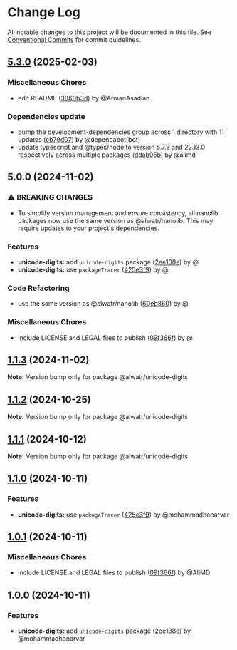 # Change Log

All notable changes to this project will be documented in this file.
See [Conventional Commits](https://conventionalcommits.org) for commit guidelines.

## [5.3.0](https://github.com/Alwatr/nanolib/compare/v5.2.1...v5.3.0) (2025-02-03)

### Miscellaneous Chores

* edit README ([3860b3d](https://github.com/Alwatr/nanolib/commit/3860b3df48ab82dc479d5236c2e8579df614aabf)) by @ArmanAsadian

### Dependencies update

* bump the development-dependencies group across 1 directory with 11 updates ([cb79d07](https://github.com/Alwatr/nanolib/commit/cb79d072a57c79e1c01abff1a293d6757bb65350)) by @dependabot[bot]
* update typescript and @types/node to version 5.7.3 and 22.13.0 respectively across multiple packages ([ddab05b](https://github.com/Alwatr/nanolib/commit/ddab05b5d767c30191f36a065e4bc88744e8e3fe)) by @alimd

## 5.0.0 (2024-11-02)

### ⚠ BREAKING CHANGES

* To simplify version management and ensure consistency, all nanolib packages now use the same version as @alwatr/nanolib. This may require updates to your project's dependencies.

### Features

* **unicode-digits:** add `unicode-digits` package ([2ee138e](https://github.com/Alwatr/nanolib/commit/2ee138e5532c44ad186a340d18fc2a22c619259c)) by @
* **unicode-digits:** use `packageTracer` ([425e3f9](https://github.com/Alwatr/nanolib/commit/425e3f920b5d82dad8a4db283201dfefd370e4de)) by @

### Code Refactoring

* use the same version as @alwatr/nanolib ([60eb860](https://github.com/Alwatr/nanolib/commit/60eb860a0e33dfffe2d1d95e63ce54c60876be06)) by @

### Miscellaneous Chores

* include LICENSE and LEGAL files to publish ([09f366f](https://github.com/Alwatr/nanolib/commit/09f366f680bfa9fb26acb2cd1ccbc68c5a9e9ad8)) by @

## [1.1.3](https://github.com/Alwatr/nanolib/compare/@alwatr/unicode-digits@1.1.2...@alwatr/unicode-digits@1.1.3) (2024-11-02)

**Note:** Version bump only for package @alwatr/unicode-digits

## [1.1.2](https://github.com/Alwatr/nanolib/compare/@alwatr/unicode-digits@1.1.1...@alwatr/unicode-digits@1.1.2) (2024-10-25)

**Note:** Version bump only for package @alwatr/unicode-digits

## [1.1.1](https://github.com/Alwatr/nanolib/compare/@alwatr/unicode-digits@1.1.0...@alwatr/unicode-digits@1.1.1) (2024-10-12)

**Note:** Version bump only for package @alwatr/unicode-digits

## [1.1.0](https://github.com/Alwatr/nanolib/compare/@alwatr/unicode-digits@1.0.1...@alwatr/unicode-digits@1.1.0) (2024-10-11)

### Features

- **unicode-digits:** use `packageTracer` ([425e3f9](https://github.com/Alwatr/nanolib/commit/425e3f920b5d82dad8a4db283201dfefd370e4de)) by @mohammadhonarvar

## [1.0.1](https://github.com/Alwatr/nanolib/compare/@alwatr/unicode-digits@1.0.0...@alwatr/unicode-digits@1.0.1) (2024-10-11)

### Miscellaneous Chores

- include LICENSE and LEGAL files to publish ([09f366f](https://github.com/Alwatr/nanolib/commit/09f366f680bfa9fb26acb2cd1ccbc68c5a9e9ad8)) by @AliMD

## 1.0.0 (2024-10-11)

### Features

- **unicode-digits:** add `unicode-digits` package ([2ee138e](https://github.com/Alwatr/nanolib/commit/2ee138e5532c44ad186a340d18fc2a22c619259c)) by @mohammadhonarvar
